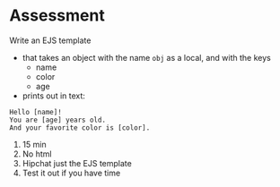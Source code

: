 # Assessment

Write an EJS template
  * that takes an object with the name `obj` as a local, and with the keys
      * name
      * color
      * age
  * prints out in text:

```
Hello [name]!
You are [age] years old.
And your favorite color is [color].
```

1. 15 min
2. No html
3. Hipchat just the EJS template
4. Test it out if you have time
